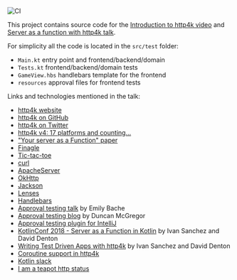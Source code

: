 ![CI](https://github.com/dkandalov/tictactoe4k/workflows/CI/badge.svg)

This project contains source code for the
[Introduction to http4k video](https://www.youtube.com/watch?v=FVvn-aFO--Q)
and [Server as a function with http4k talk](https://www.youtube.com/watch?v=vsueRJCJuLI).

For simplicity all the code is located in the `src/test` folder:
 - `Main.kt` entry point and frontend/backend/domain
 - `Tests.kt` frontend/backend/domain tests
 - `GameView.hbs` handlebars template for the frontend
 - `resources` approval files for frontend tests

Links and technologies mentioned in the talk:
 - [http4k website](https://www.http4k.org)
 - [http4k on GitHub](https://github.com/http4k/http4k)
 - [http4k on Twitter](https://twitter.com/http4k)
 - [http4k v4: 17 platforms and counting...](https://www.http4k.org/blog/http4k_v4)
 - ["Your server as a Function" paper](https://monkey.org/~marius/funsrv.pdf) 
 - [Finagle](http://twitter.github.io/finagle)
 - [Tic-tac-toe](https://en.wikipedia.org/wiki/Tic-tac-toe)  
 - [curl](https://en.wikipedia.org/wiki/CURL)
 - [ApacheServer](https://hc.apache.org/httpcomponents-core-ga)
 - [OkHttp](https://square.github.io/okhttp)
 - [Jackson](https://github.com/FasterXML/jackson)
 - [Lenses](https://scalac.io/scala-optics-lenses-with-monocle)
 - [Handlebars](https://handlebarsjs.com)
 - [Approval testing talk](https://www.youtube.com/watch?v=0ZVKcFsEp-4) by Emily Bache  
 - [Approval testing blog](http://www.oneeyedmen.com/tdd-v-testing-part3.html) by Duncan McGregor
 - [Approval testing plugin for IntelliJ](https://plugins.jetbrains.com/plugin/9424-okey-doke-support)
 - [KotlinConf 2018 - Server as a Function in Kotlin](https://www.youtube.com/watch?v=vdxBNh1qx1Q) by Ivan Sanchez and David Denton 
 - [Writing Test Driven Apps with http4k](https://www.youtube.com/watch?v=p1VTfcQJefk) by Ivan Sanchez and David Denton 
 - [Coroutine support in http4k](https://github.com/http4k/http4k/issues/94#issuecomment-774505850)
 - [Kotlin slack](https://surveys.jetbrains.com/s3/kotlin-slack-sign-up)
 - [I am a teapot http status](https://en.wikipedia.org/wiki/Hyper_Text_Coffee_Pot_Control_Protocol)
